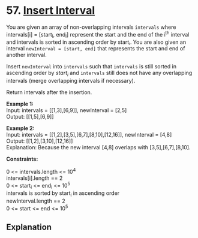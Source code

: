 # 57. [Insert Interval](https://leetcode.com/problems/insert-interval/)

You are given an array of non-overlapping intervals `intervals` where intervals[i] = [start<sub>i</sub>, end<sub>i</sub>] represent the start and the end of the i<sup>th</sup> interval and intervals is sorted in ascending order by startᵢ. You are also given an interval `newInterval = [start, end]` that represents the start and end of another interval.

Insert `newInterval` into `intervals` such that `intervals` is still sorted in ascending order by $start_i$ and `intervals` still does not have any overlapping intervals (merge overlapping intervals if necessary).

Return intervals after the insertion.

**Example 1:**  
Input: intervals = [[1,3],[6,9]], newInterval = [2,5]  
Output: [[1,5],[6,9]]

**Example 2:**  
Input: intervals = [[1,2],[3,5],[6,7],[8,10],[12,16]], newInterval = [4,8]  
Output: [[1,2],[3,10],[12,16]]  
Explanation: Because the new interval [4,8] overlaps with [3,5],[6,7],[8,10].

**Constraints:**

0 <= intervals.length <= 10<sup>4</sup>  
intervals[i].length == 2  
0 <= start<sub>i</sub> <= end<sub>i</sub> <= 10<sup>5</sup>  
intervals is sorted by start<sub>i</sub> in ascending order  
newInterval.length == 2  
0 <= start <= end <= 10<sup>5</sup>  

## Explanation

